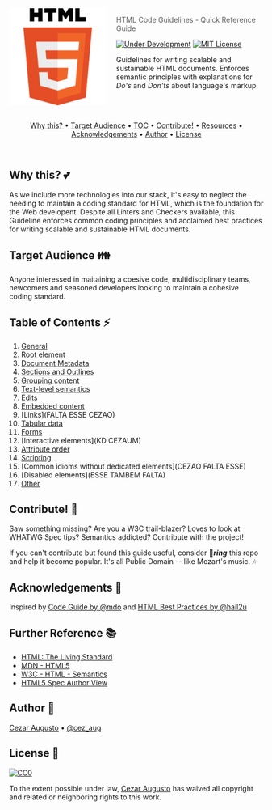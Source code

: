 <img src="HTML5.png" align="left" width="192px" height="192px"/>
<img align="left" width="0" height="192px" hspace="10"/>

> HTML Code Guidelines - Quick Reference Guide

[![Under Development](https://img.shields.io/badge/under-development-orange.svg)](https://github.com/cez-aug/github-project-template) [![MIT License](https://img.shields.io/badge/public-domain-lightgrey.svg)](https://opensource.org/licenses/MIT)

Guidelines for writing scalable and sustainable HTML documents. Enforces semantic principles with explanations for *Do's* and *Don'ts* about language's markup.

<br>
<br>
<p align="center">
<a href="#why-this-guide">Why this?</a> • <a href="#target-audience">Target Audience</a> • <a href="#table-of-contents">TOC</a> • <a href="#contribute">Contribute!</a> • <a href="#resources">Resources</a> • <a href="#acknowledgements">Acknowledgements</a> • <a href="#author">Author</a> • <a href="#license">License</a> 
</p>
<br>

## Why this? :two_hearts:

As we include more technologies into our stack, it's easy to neglect the needing to maintain a coding standard for HTML, which is the foundation for the Web developent. Despite all Linters and Checkers available, this Guideline enforces common coding principles and acclaimed best practices for writing scalable and sustainable HTML documents.

## Target Audience :family:

Anyone interessed in maitaining a coesive code, multidisciplinary teams, newcomers and seasoned developers looking to maintain a cohesive coding standard.

## Table of Contents :zap:

1. [General](general.md) 
2. [Root element](root-element.md)
3. [Document Metadata](document-metadata.md)
4. [Sections and Outlines](sections-and-outlines.md)
5. [Grouping content](grouping-content.md)
6. [Text-level semantics](text-level-semantics.md)
7. [Edits](edits.md)
8. [Embedded content](embedded-content.md)
9. [Links](FALTA ESSE CEZAO)
10. [Tabular data](tabular-data.md)
11. [Forms](forms.md)
12. [Interactive elements](KD CEZAUM)
13. [Attribute order](attribute-order.md)
14. [Scripting](scripting.md)
15. [Common idioms without dedicated elements](CEZAO FALTA ESSE)
16. [Disabled elements](ESSE TAMBEM FALTA)
13. [Other](other.md)

## Contribute! :dancers:

Saw something missing? Are you a W3C trail-blazer? Loves to look at WHATWG Spec tips? Semantics addicted? Contribute with the project!

If you can't contribute but found this guide useful, consider :star2:_**ring**_ this repo and help it become popular. It's all Public Domain -- like Mozart's music. :notes:

## Acknowledgements :clap:

Inspired by [Code Guide by @mdo](http://codeguide.co/) and [HTML Best Practices by @hail2u](https://github.com/hail2u/html-best-practices)

## Further Reference :books:

* [HTML: The Living Standard](https://developers.whatwg.org/)
* [MDN - HTML5](https://developer.mozilla.org/en-US/docs/Web/Guide/HTML/HTML5)
* [W3C - HTML - Semantics](http://w3c.github.io/html/semantics.html#semantics)
* [HTML5 Spec Author View](https://dev.w3.org/html5/spec-author-view/)

## Author :musical_keyboard:

[Cezar Augusto](http://cezar.work) • [@cez_aug](http://twitter.com/cez_aug)

## License :memo:

[![CC0](https://i.creativecommons.org/p/zero/1.0/88x31.png)](https://creativecommons.org/publicdomain/zero/1.0/)

To the extent possible under law, [Cezar Augusto](http://cezar.work) has waived all copyright and related or neighboring rights to this work.
